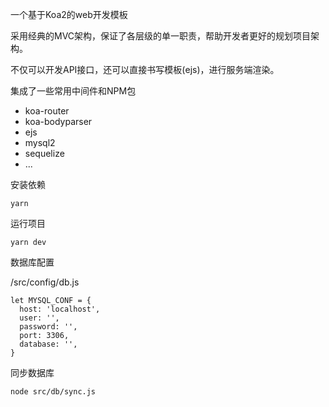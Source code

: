 一个基于Koa2的web开发模板

采用经典的MVC架构，保证了各层级的单一职责，帮助开发者更好的规划项目架构。

不仅可以开发API接口，还可以直接书写模板(ejs)，进行服务端渲染。

集成了一些常用中间件和NPM包

* koa-router
* koa-bodyparser
* ejs
* mysql2
* sequelize
* ...

安装依赖

```shell
yarn
```

运行项目

```shell
yarn dev
```

数据库配置

/src/config/db.js

```JS
let MYSQL_CONF = {
  host: 'localhost',
  user: '',
  password: '',
  port: 3306,
  database: '',
}
```

同步数据库

```shell
node src/db/sync.js
```